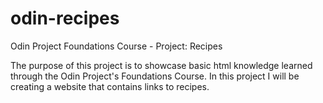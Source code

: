 # odin-recipes
Odin Project Foundations Course - Project: Recipes

The purpose of this project is to showcase basic html knowledge learned through the Odin Project's Foundations Course. In this project I will be creating a website that contains links to recipes.
